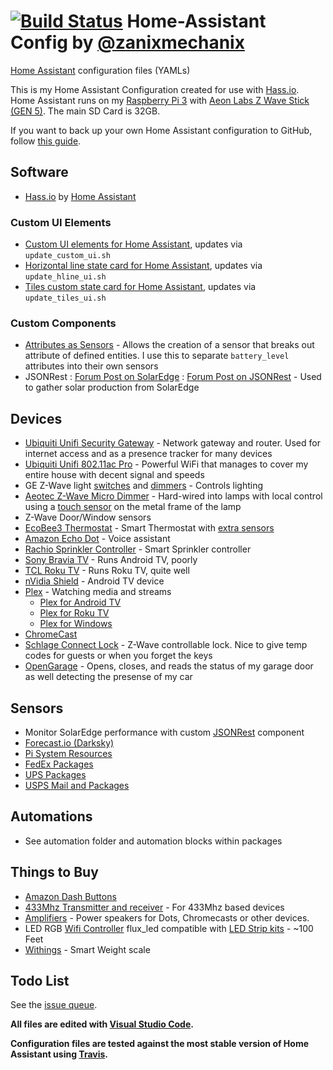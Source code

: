 # [![Build Status](https://travis-ci.org/zanix/home-assistant-config.svg?branch=master)](https://travis-ci.org/zanix/home-assistant-config) Home-Assistant Config by [@zanixmechanix](https://twitter.com/zanixmechanix)

[Home Assistant](https://home-assistant.io) configuration files (YAMLs)

This is my Home Assistant Configuration created for use with [Hass.io](https://home-assistant.io/hassio/).
Home Assistant runs on my [Raspberry Pi 3](http://amzn.to/2e3DOBY) with [Aeon Labs Z Wave Stick (GEN 5)](https://www.amazon.com/dp/B00X0AWA6E). The main SD Card is 32GB.

If you want to back up your own Home Assistant configuration to GitHub, follow [this guide](https://home-assistant.io/docs/ecosystem/backup/backup_github/).

## Software

- [Hass.io](https://home-assistant.io/hassio/) by [Home Assistant](https://home-assistant.io)

### Custom UI Elements

- [Custom UI elements for Home Assistant](https://github.com/andrey-git/home-assistant-custom-ui), updates via `update_custom_ui.sh`
- [Horizontal line state card for Home Assistant](https://github.com/covrig/homeassistant-hline), updates via `update_hline_ui.sh`
- [Tiles custom state card for Home Assistant](https://github.com/c727/home-assistant-tiles), updates via `update_tiles_ui.sh`

### Custom Components

- [Attributes as Sensors](https://github.com/pilotak/HomeAssistant-CustomComponents) - Allows the creation of a sensor that breaks out attribute of defined entities. I use this to separate `battery_level` attributes into their own sensors
- JSONRest : [Forum Post on SolarEdge](https://community.home-assistant.io/t/solaredge-solar-panels-support/14340) : [Forum Post on JSONRest](https://community.home-assistant.io/t/solved-parsing-a-json-value-from-an-existing-entity-in-a-template-sensor/20490/17) - Used to gather solar production from SolarEdge

## Devices

- [Ubiquiti Unifi Security Gateway](https://www.amazon.com/dp/B00LV8YZLK) - Network gateway and router. Used for internet access and as a presence tracker for many devices
- [Ubiquiti Unifi 802.11ac Pro](https://www.amazon.com/dp/B015PRO512) - Powerful WiFi that manages to cover my entire house with decent signal and speeds
- GE Z-Wave light [switches](https://www.amazon.com/dp/B0035YRCR2) and [dimmers](https://www.amazon.com/dp/B006LQFHN2) - Controls lighting
- [Aeotec Z-Wave Micro Dimmer](https://www.amazon.com/dp/B00IRI1CEK) - Hard-wired into lamps with local control using a [touch sensor](https://www.adafruit.com/product/1374) on the metal frame of the lamp
- Z-Wave Door/Window sensors
- [EcoBee3 Thermostat](https://www.amazon.com/dp/B00ZIRV39M) - Smart Thermostat with [extra sensors](https://www.amazon.com/dp/B00NXRYOIQ/)
- [Amazon Echo Dot](https://www.amazon.com/dp/B01DFKC2SO) - Voice assistant
- [Rachio Sprinkler Controller](https://www.amazon.com/dp/B01D1NMLJU) - Smart Sprinkler controller
- [Sony Bravia TV](https://www.amazon.com/dp/B01MZF81NS/) - Runs Android TV, poorly
- [TCL Roku TV](https://www.bestbuy.com/site/tcl-55-class-54-6-diag--led-2160p-smart-4k-ultra-hd-tv-with-high-dynamic-range-roku-tv/5878705.p?skuId=5878705) - Runs Roku TV, quite well
- [nVidia Shield](https://www.amazon.com/dp/B01N1NT9Y6/) - Android TV device
- [Plex](https://plex.tv) - Watching media and streams
  - [Plex for Android TV](https://www.plex.tv/apps/streaming-devices/android-tv/)
  - [Plex for Roku TV](https://www.plex.tv/blog/roku-live-tv/)
  - [Plex for Windows](https://www.plex.tv/apps/computer/windows/)
- [ChromeCast](https://www.google.com/chromecast/)
- [Schlage Connect Lock](https://www.amazon.com/gp/product/B00OV49YXU) - Z-Wave controllable lock. Nice to give temp codes for guests or when you forget the keys
- [OpenGarage](https://opengarage.io) - Opens, closes, and reads the status of my garage door as well detecting the presense of my car

## Sensors

- Monitor SolarEdge performance with custom [JSONRest](https://community.home-assistant.io/t/solved-parsing-a-json-value-from-an-existing-entity-in-a-template-sensor/20490/17) component
- [Forecast.io (Darksky)](https://darksky.net)
- [Pi System Resources](https://home-assistant.io/components/sensor.systemmonitor/)
- [FedEx Packages](https://home-assistant.io/components/sensor.fedex/)
- [UPS Packages](https://home-assistant.io/components/sensor.ups/)
- [USPS Mail and Packages](https://home-assistant.io/components/sensor.usps/)

## Automations

- See automation folder and automation blocks within packages

## Things to Buy

- [Amazon Dash Buttons](https://www.amazon.com/dp/B01F6ETRNA)
- [433Mhz Transmitter and receiver](https://www.amazon.com/dp/B00M2CUALS) - For 433Mhz based devices
- [Amplifiers](https://www.amazon.com/dp/B006AMF2R8) - Power speakers for Dots, Chromecasts or other devices.
- LED RGB [Wifi Controller](https://www.amazon.com/dp/B01JZ2SI6Q) flux_led compatible with [LED Strip kits](https://www.amazon.com/dp/B01CUILC3I) - ~100 Feet
- [Withings](https://www.amazon.com/dp/B01F3LJ2RW) - Smart Weight scale

## Todo List

See the [issue queue](https://github.com/zanix/home-assistant-config/issues).

**All files are edited with [Visual Studio Code](https://code.visualstudio.com).**

**Configuration files are tested against the most stable version of Home Assistant using [Travis](https://travis-ci.org/zanix/home-assistant-config).**
